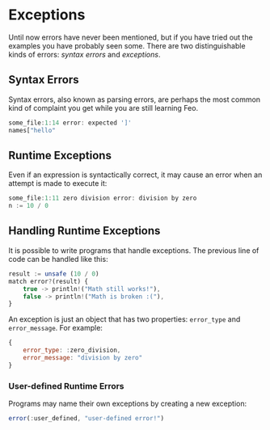 # Exceptions

Until now errors have never been mentioned, but if you have tried out the examples you have probably seen some.
There are two distinguishable kinds of errors: *syntax errors* and *exceptions*.

## Syntax Errors
Syntax errors, also known as parsing errors, are perhaps the most common kind of complaint you get while you are still learning Feo.
```js
some_file:1:14 error: expected ']'
names["hello"
```

## Runtime Exceptions
Even if an expression is syntactically correct, it may cause an error when an attempt is made to execute it:
```js
some_file:1:11 zero division error: division by zero
n := 10 / 0
```

## Handling Runtime Exceptions
It is possible to write programs that handle exceptions. The previous line of code can be handled like this:
```js
result := unsafe (10 / 0)
match error?(result) {
    true -> println!("Math still works!"),
    false -> println!("Math is broken :("),
}
```
An exception is just an object that has two properties: `error_type` and `error_message`. For example:
```js
{
    error_type: :zero_division,
    error_message: "division by zero"
}
```

### User-defined Runtime Errors
Programs may name their own exceptions by creating a new exception:
```js
error(:user_defined, "user-defined error!")
```

